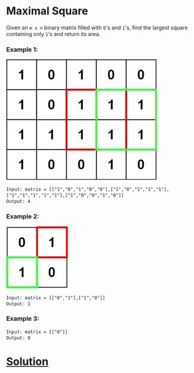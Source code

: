 # Maximal Square

Given an `m x n` binary matrix filled with `0`'s and `1`'s, find the largest square containing only `1`'s and return its area.

### Example 1:
![Example 1](example1.jpg "Example 1")
```
Input: matrix = [["1","0","1","0","0"],["1","0","1","1","1"],["1","1","1","1","1"],["1","0","0","1","0"]]
Output: 4
```
### Example 2:
![Example 2](example2.jpg "Example 2")
```
Input: matrix = [["0","1"],["1","0"]]
Output: 1
```
### Example 3:
```
Input: matrix = [["0"]]
Output: 0
```

# [Solution](solution.md)